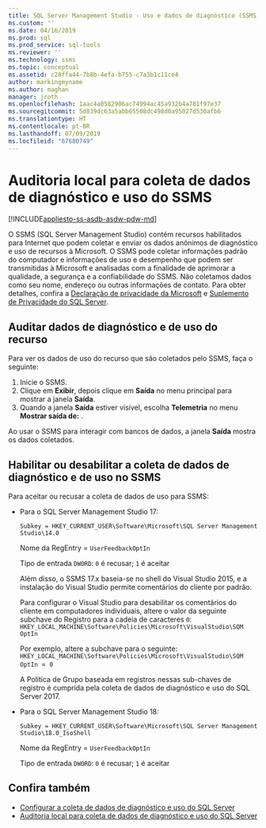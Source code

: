 ```yaml
---
title: SQL Server Management Studio - Uso e dados de diagnóstico (SSMS)| Microsoft Docs
ms.custom: ''
ms.date: 04/16/2019
ms.prod: sql
ms.prod_service: sql-tools
ms.reviewer: ''
ms.technology: ssms
ms.topic: conceptual
ms.assetid: c28ffa44-7b8b-4efa-b755-c7a3b1c11ce4
author: markingmyname
ms.author: maghan
manager: jroth
ms.openlocfilehash: 1aac4a0582906ac74994ac45a932b4a781f97e37
ms.sourcegitcommit: 5d839dc63a5abb65508dc498d0a95027d530afb6
ms.translationtype: HT
ms.contentlocale: pt-BR
ms.lasthandoff: 07/09/2019
ms.locfileid: "67680749"
---
```

# <a name="local-audit-for-ssms-usage-and-diagnostic-data-collection"></a>Auditoria local para coleta de dados de diagnóstico e uso do SSMS
[!INCLUDE[appliesto-ss-asdb-asdw-pdw-md](../includes/appliesto-ss-asdb-asdw-pdw-md.md)]

O SSMS (SQL Server Management Studio) contém recursos habilitados para Internet que podem coletar e enviar os dados anônimos de diagnóstico e uso de recursos à Microsoft. O SSMS pode coletar informações padrão do computador e informações de uso e desempenho que podem ser transmitidas à Microsoft e analisadas com a finalidade de aprimorar a qualidade, a segurança e a confiabilidade do SSMS. Não coletamos dados como seu nome, endereço ou outras informações de contato. Para obter detalhes, confira a [Declaração de privacidade da Microsoft](https://privacy.microsoft.com/privacystatement) e [Suplemento de Privacidade do SQL Server](https://go.microsoft.com/fwlink/?LinkID=868444).

## <a name="audit-feature-usage-and-diagnostic-data"></a>Auditar dados de diagnóstico e de uso do recurso

Para ver os dados de uso do recurso que são coletados pelo SSMS, faça o seguinte:

1.  Inicie o SSMS.
2.  Clique em **Exibir**, depois clique em **Saída** no menu principal para mostrar a janela **Saída**. 
3.  Quando a janela **Saída** estiver visível, escolha **Telemetria** no menu **Mostrar saída de:** .

Ao usar o SSMS para interagir com bancos de dados, a janela **Saída** mostra os dados coletados.

## <a name="enable-or-disable-usage-and-diagnostic-data-collection-in-ssms"></a>Habilitar ou desabilitar a coleta de dados de diagnóstico e de uso no SSMS

Para aceitar ou recusar a coleta de dados de uso para SSMS:

- Para o SQL Server Management Studio 17:

  `Subkey = HKEY_CURRENT_USER\Software\Microsoft\SQL Server Management Studio\14.0`

  Nome da RegEntry = `UserFeedbackOptIn`

  Tipo de entrada `DWORD`: `0` é recusar; `1` é aceitar

  Além disso, o SSMS 17.x baseia-se no shell do Visual Studio 2015, e a instalação do Visual Studio permite comentários do cliente por padrão.  

  Para configurar o Visual Studio para desabilitar os comentários do cliente em computadores individuais, altere o valor da seguinte subchave do Registro para a cadeia de caracteres `0`: `HKEY_LOCAL_MACHINE\Software\Policies\Microsoft\VisualStudio\SQM OptIn`

  Por exemplo, altere a subchave para o seguinte:  
  `HKEY_LOCAL_MACHINE\Software\Policies\Microsoft\VisualStudio\SQM OptIn `=` 0`

  A Política de Grupo baseada em registros nessas sub-chaves de registro é cumprida pela coleta de dados de diagnóstico e uso do SQL Server 2017.

- Para o SQL Server Management Studio 18:

  `Subkey = HKEY_CURRENT_USER\Software\Microsoft\SQL Server Management Studio\18.0_IsoShell`

  Nome da RegEntry = `UserFeedbackOptIn`

  Tipo de entrada `DWORD`: `0` é recusar; `1` é aceitar

## <a name="see-also"></a>Confira também

- [Configurar a coleta de dados de diagnóstico e uso do SQL Server](../sql-server/usage-and-diagnostic-data-configuration-for-sql-server.md)
- [Auditoria local para coleta de dados de diagnóstico e uso do SQL Server](http://msdn.microsoft.com/library/mt743085.aspx)